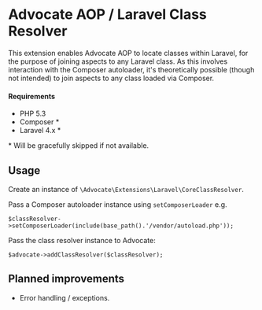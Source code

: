 # Advocate AOP / Laravel Class Resolver

This extension enables Advocate AOP to locate classes within Laravel, for the purpose of joining aspects to any Laravel class. As this involves interaction with the Composer autoloader, it's theoretically possible (though not intended) to join aspects to any class loaded via Composer.

#### Requirements

* PHP 5.3
* Composer \*
* Laravel 4.x \*

\* Will be gracefully skipped if not available.

## Usage

Create an instance of `\Advocate\Extensions\Laravel\CoreClassResolver`.

Pass a Composer autoloader instance using `setComposerLoader` e.g.

    $classResolver->setComposerLoader(include(base_path().'/vendor/autoload.php'));

Pass the class resolver instance to Advocate:

    $advocate->addClassResolver($classResolver);

## Planned improvements

* Error handling / exceptions.